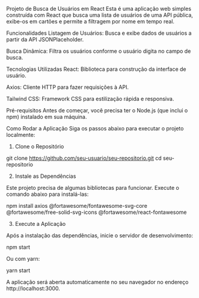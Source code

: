 Projeto de Busca de Usuários em React
Esta é uma aplicação web simples construída com React que busca uma lista de usuários de uma API pública, exibe-os em cartões e permite a filtragem por nome em tempo real.

Funcionalidades
Listagem de Usuários: Busca e exibe dados de usuários a partir da API JSONPlaceholder.

Busca Dinâmica: Filtra os usuários conforme o usuário digita no campo de busca.

Tecnologias Utilizadas
React: Biblioteca para construção da interface de usuário.

Axios: Cliente HTTP para fazer requisições à API.

Tailwind CSS: Framework CSS para estilização rápida e responsiva.

Pré-requisitos
Antes de começar, você precisa ter o Node.js (que inclui o npm) instalado em sua máquina.

Como Rodar a Aplicação
Siga os passos abaixo para executar o projeto localmente:

1. Clone o Repositório

git clone https://github.com/seu-usuario/seu-repositorio.git
cd seu-repositorio

2. Instale as Dependências

Este projeto precisa de algumas bibliotecas para funcionar. Execute o comando abaixo para instalá-las:

npm install axios @fortawesome/fontawesome-svg-core @fortawesome/free-solid-svg-icons @fortawesome/react-fontawesome


3. Execute a Aplicação

Após a instalação das dependências, inicie o servidor de desenvolvimento:

npm start

Ou com yarn:

yarn start

A aplicação será aberta automaticamente no seu navegador no endereço http://localhost:3000.
